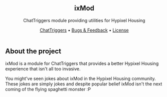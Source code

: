 <div align="center">
    <h2>ixMod</h2>
    <p>ChatTriggers module providing utilities for Hypixel Housing</p>
    <a href="https://www.chattriggers.com/modules/v/Housetils">ChatTriggers</a>
    •
    <a href="https://github.com/NoahTheNerd/ixMod/issues">Bugs & Feedback</a>
    •
    <a href="./LICENSE">License</a>
</div>
<br>

## About the project
ixMod is a module for ChatTriggers that provides a better Hypixel Housing experience that isn't all too invasive.

You might've seen jokes about ixMod in the Hypixel Housing community.
These jokes are simply jokes and despite popular belief ixMod isn't the next coming of the flying spaghetti monster :P
